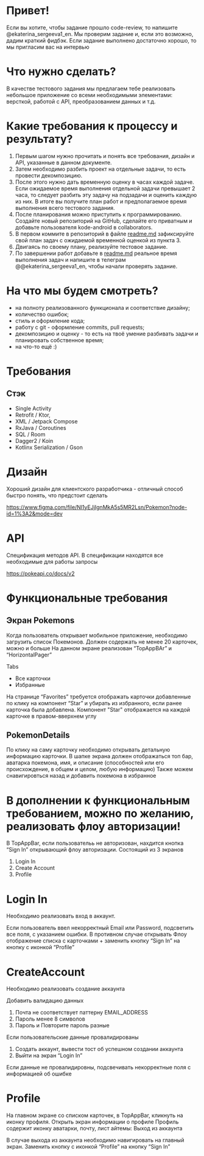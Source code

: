 # Привет!
Если вы хотите, чтобы задание прошло code-review, то напишите @ekaterina_sergeeva1_en. Мы проверим задание и, если это возможно, 
дадим краткий фидбэк. Если задание выполнено достаточно хорошо, то мы пригласим вас на интервью

# Что нужно сделать?
В качестве тестового задания мы предлагаем тебе реализовать небольшое приложение со всеми необходимыми элементами: версткой, работой с API,
преобразованием данных и т.д.

# Какие требования к процессу и результату?
1. Первым шагом нужно прочитать и понять все требования, дизайн и API, указанные в данном документе.
2. Затем необходимо разбить проект на отдельные задачи, то есть провести декомпозицию.
3. После этого нужно дать временную оценку в часах каждой задаче. Если ожидаемое время выполнения отдельной задачи превышает 2 часа, то следует разбить эту задачу на подзадачи и оценить каждую из них. В итоге вы получите план работ и предполагаемое время выполнения всего тестового задания.
4. После планирования можно приступить к программированию. Создайте новый репозиторий на GitHub, сделайте его приватным и добавьте пользователя kode-android в collaborators.
5. В первом коммите в репозиторий в файле [readme.md](http://readme.md/) зафиксируйте свой план задач с ожидаемой временной оценкой из пункта 3.
6. Двигаясь по своему плану, реализуйте тестовое задание.
7. По завершении работ добавьте в [readme.md](http://readme.md/) реальное время выполнения задач и напишите в телеграм @@ekaterina_sergeeva1_en, чтобы начали проверять задание.

# На что мы будем смотреть?
- на полноту реализованного функционала и соответствие дизайну;
- количество ошибок;
- стиль и оформление кода;
- работу с git - оформление commits, pull requests;
- декомпозицию и оценку - то есть на твоё умение разбивать задачи и планировать собственное время;
- на что-то ещё :)

# Требования

## Стэк
- Single Activity
- Retrofit / Ktor,
- XML / Jetpack Compose
- RxJava / Coroutines
- SQL / Room
- Dagger2 / Koin
- Kotlinx Serialization / Gson

# Дизайн
Хороший дизайн для клиентского разработчика - отличный способ быстро понять, что предстоит сделать

https://www.figma.com/file/Nl1yEJjIgnMkA5s5MR2Lsn/Pokemon?node-id=1%3A2&mode=dev

# API
Спецификация методов API. В спецификации находятся все необходимые для работы запросы

https://pokeapi.co/docs/v2

# Функциональные требования

## Экран Pokemons
Когда пользователь открывает мобильное приложение, необходимо загрузить список Покемонов. Должен содержать не менее 20 карточек, можно и больше
На данном экране реализован “TopAppBAr” и “HorizontalPager”

Tabs
- Все карточки
- Избранные

На странице “Favorites” требуется отображать карточки добавленные по клику на компонент “Star” и убирать из избранного, если ранее карточка была добавлена. Компонент "Star" отображается на каждой карточке в правом-вверхнем углу

## PokemonDetails
По клику на саму карточку необходимо открывать детальную информацию карточки.
В шапке экрана должен отображаться топ бар, аватарка покемона, имя, и описание (способностей или его происхождение, в общем и целом, любую информацию)
Также можем снавигировться назад и добавить покемона в избранное

# В дополнении к функциональным требованием, можно по желанию, реализовать флоу авторизации!
В TopAppBar, если пользовательь не авторизован, нахдится кнопка “Sign In” открывающий флоу авторизации. Состоящий из 3 экранов
1. Login In
2. Create Account
3. Profile

# Login In
Необходимо реализовать вход в аккаунт.

Если пользователь ввел некорректный Email или Password, подсветить все поля, с указанием ошибки. В противном случае 
открывать Флоу отображение списка с карточками + заменить кнопку “Sign In” на кнопку с иконкой “Profile”

# CreateAccount
Необходимо реализовать создание аккаунта

Добавить валидацию данных
1. Почта не соответствует паттерну EMAIL_ADDRESS
2. Пароль менее 8 символов
3. Пароль и Повторите пароль разные

Если пользовательские данные провалидированы
1. Создать аккаунт, вывести тост об успешном создании аккаунта
2. Выйти на экран “Login In”

Если данные не провалидировны, подсвечивать некорректные поля с информацией об ошибке

# Profile
На главном экране со списком карточек, в TopAppBar, кликнуть на иконку профиля. Открыть экран информации о профиле
Профиль содержит иконку аватарки, почту, лист айтемы: Выход из аккаунта

В случае выхода из аккаунта необходимо навигировать на главный экран. Заменить кнопку с иконкой “Profile” на кнопку “Sign In”
